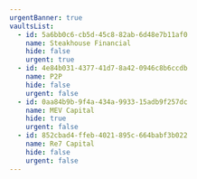 ```yaml
---
urgentBanner: true
vaultsList:
  - id: 5a6bb0c6-cb5d-45c8-82ab-6d48e7b11af0
    name: Steakhouse Financial
    hide: false
    urgent: true
  - id: 4e84b031-4377-41d7-8a42-0946c8b6ccdb
    name: P2P
    hide: false
    urgent: false
  - id: 0aa84b9b-9f4a-434a-9933-15adb9f257dc
    name: MEV Capital
    hide: true
    urgent: false
  - id: 852cbad4-ffeb-4021-895c-664babf3b022
    name: Re7 Capital
    hide: false
    urgent: false
---
```

